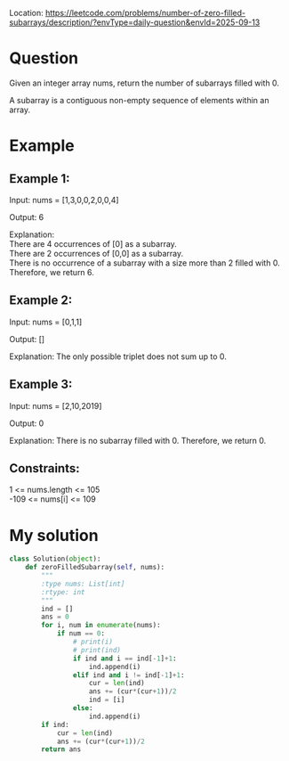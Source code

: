 Location: https://leetcode.com/problems/number-of-zero-filled-subarrays/description/?envType=daily-question&envId=2025-09-13
# Question
Given an integer array nums, return the number of subarrays filled with 0.

A subarray is a contiguous non-empty sequence of elements within an array.

 
# Example

## Example 1:

Input: nums = [1,3,0,0,2,0,0,4]

Output: 6

Explanation: \
There are 4 occurrences of [0] as a subarray.\
There are 2 occurrences of [0,0] as a subarray.\
There is no occurrence of a subarray with a size more than 2 filled with 0. Therefore, we return 6.

## Example 2:

Input: nums = [0,1,1]

Output: []

Explanation: The only possible triplet does not sum up to 0.

## Example 3:

Input: nums = [2,10,2019]

Output: 0

Explanation: There is no subarray filled with 0. Therefore, we return 0.
 

## Constraints:

1 <= nums.length <= 105\
-109 <= nums[i] <= 109

# My solution 
```python
class Solution(object):
    def zeroFilledSubarray(self, nums):
        """
        :type nums: List[int]
        :rtype: int
        """
        ind = []
        ans = 0
        for i, num in enumerate(nums):
            if num == 0:
                # print(i)
                # print(ind)
                if ind and i == ind[-1]+1:
                    ind.append(i)
                elif ind and i != ind[-1]+1:
                    cur = len(ind)
                    ans += (cur*(cur+1))/2
                    ind = [i]
                else:
                    ind.append(i)
        if ind:
            cur = len(ind)
            ans += (cur*(cur+1))/2
        return ans
```

